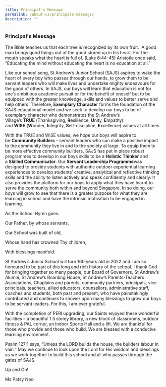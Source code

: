 ```yaml
---
title: Principal's Message
permalink: /about-us/principals-message/
description: ""
---
```

### Principal's Message

The Bible teaches us that each tree is recognized by its own fruit.  A good man brings good things out of the good stored up in his heart. For the mouth speaks what the heart is full of. (Luke 6:44-45) Aristotle once said, “Educating the mind without educating the heart is no education at all.”

Like our school song, St Andrew’s Junior School (SAJS) aspires to wake the heart of every boy who passes through our hands, to grow them to be servant leaders who will make lives and undertake mighty endeavours for the good of others. In SAJS, our boys will learn that education is not for one’s ambitious academic pursuit or for the benefit of oneself but to be equipped with the greater knowledge, skills and values to better serve and help others. Therefore, **Exemplary Character** forms the foundation of the SAJS educational model and we seek to develop our boys to be of exemplary character who demonstrates the St Andrew’s Village’s **TRUE** (**T**hanksgiving, **R**esilience, **U**nity, **E**mpathy) and **WISE** (**W**onder, **I**ntegrity, **S**elf-discipline, **E**xcellence) values at all times.

With the TRUE and WISE values, we hope our boys will aspire to be **Community Builders** – servant leaders who can make a positive impact to the community they live in and to the society at large. To equip them to be more effective community builders, SAJS has put in place robust programmes to develop in our boys skills to be a **Holistic Thinker** and a **Skilled Communicator**. Our **Servant Leadership Programme**was designed to provide students with authentic outdoor experiential learning experiences to develop students’ creative, analytical and reflective thinking skills and the ability to listen actively and speak confidently and clearly. It also provides the platform for our boys to apply what they have learnt to serve the community both within and beyond Singapore. In so doing, our boys will grow to see that there is a greater purpose for what they are learning in school and have the intrinsic motivation to be engaged in learning.

As the School Hymn goes: 

Our Father, by whose servants, 

Our School was built of old, 

Whose hand has crowned Thy children, 

With blessings manifold.

St Andrew’s Junior School will turn 160 years old in 2022 and I am so honoured to be part of this long and rich history of the school. I thank God for bringing together so many people, our Board of Governors, St Andrew’s Alumni, St Andrew’s Boarding House, St Andrew’s Parents-Teachers Associations, Chaplains and parents, community partners, principals, vice-principals, teachers, allied educators, counsellors, administrative staff, coaches and students, both past and present, who have painstakingly contributed and continues to shower upon many blessings to grow our boys to be servant leaders. For this, I am ever grateful.

With the completion of PERI upgrading, our Saints enjoyed these wonderful facilities – a beautiful 1.5 storey library, a new block of classrooms, outdoor fitness & PAL corner, an Indoor Sports Hall and a lift. We are thankful for those who provide and those who build. We are blessed with a conducive learning environment.

Psalm 127:1 says, “Unless the LORD builds the house, the builders labour in vain.” May we continue to look upon the Lord for His wisdom and blessings as we work together to build this school and all who passes through the gates of SAJS.

Up and On!

Ms Patsy Neo
